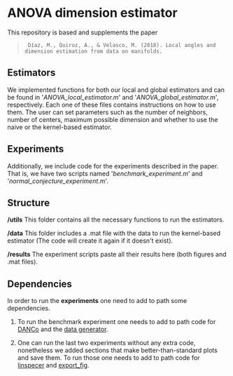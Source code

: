 # ANOVA dimension estimator
This repository is based and supplements the paper 

>	   Díaz, M., Quiroz, A., & Velasco, M. (2018). Local angles and dimension estimation from data on manifolds.
    
## Estimators 
We implemented functions for both our local and global estimators and can be found in '*ANOVA_local_estimator.m*' and '*ANOVA_global_estimator.m*', respectively. Each one of these files contains instructions on how to use them. The user can set parameters such as the number of neighbors, number of centers, maximum possible dimension and whether to use the naive or the kernel-based estimator. 

## Experiments 
Additionally, we include code for the experiments described in the paper. That is, we have two scripts named '*benchmark_experiment.m*' and '*normal_conjecture_experiment.m*'. 

## Structure 
**/utils** This folder contains all the necessary functions to run the estimators. 

**/data** This folder includes a .mat file with the data to run the kernel-based estimator (The code will create it again if it doesn't exist).

**/results** The experiment scripts paste all their results here (both figures and .mat files).

## Dependencies

In order to run the **experiments** one need to add to path some dependencies.

1. To run the benchmark experiment one needs to add to path code for [DANCo](https://www.mathworks.com/matlabcentral/fileexchange/40112-intrinsic-dimensionality-estimation-techniques?focused=3785375&tab=function) and the [data generator](http://www.ml.uni-saarland.de/code/IntDim/IntDim.htm). 

1. One can run the last two experiments without any extra code, nonetheless we added sections that make better-than-standard plots and save them. To run those one needs to add to path code for [linspecer](https://github.com/davidkun/linspecer) and [export_fig](https://github.com/altmany/export_fig).
